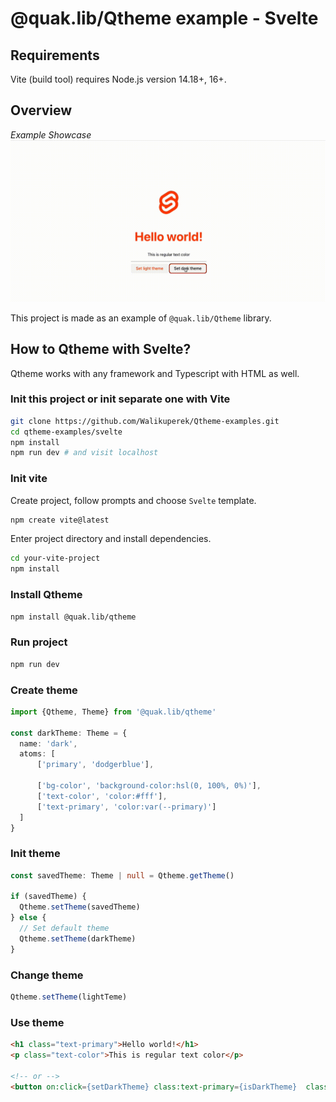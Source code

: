 # @quak.lib/Qtheme example - Svelte

## Requirements
Vite (build tool) requires Node.js version 14.18+, 16+.

## Overview

*Example Showcase*
![ShowcaseGIF](readme_assets/veed_example_qtheme_svelte.gif)

This project is made as an example of `@quak.lib/Qtheme` library.

## How to Qtheme with Svelte?
Qtheme works with any framework and Typescript with HTML as well.

### Init this project or init separate one with Vite
```bash
git clone https://github.com/Walikuperek/Qtheme-examples.git
cd qtheme-examples/svelte
npm install
npm run dev # and visit localhost
```

### Init vite
Create project, follow prompts and choose `Svelte` template.
```bash
npm create vite@latest
```
Enter project directory and install dependencies.
```bash
cd your-vite-project
npm install
```

### Install Qtheme
```bash
npm install @quak.lib/qtheme
```

### Run project
```bash
npm run dev
```

### Create theme
```typescript
import {Qtheme, Theme} from '@quak.lib/qtheme'

const darkTheme: Theme = {
  name: 'dark',
  atoms: [
      ['primary', 'dodgerblue'],
      
      ['bg-color', 'background-color:hsl(0, 100%, 0%)'],
      ['text-color', 'color:#fff'],
      ['text-primary', 'color:var(--primary)']
  ] 
}
```

### Init theme
```typescript
const savedTheme: Theme | null = Qtheme.getTheme()

if (savedTheme) {
  Qtheme.setTheme(savedTheme)
} else {
  // Set default theme
  Qtheme.setTheme(darkTheme)
}
```

### Change theme
```typescript
Qtheme.setTheme(lightTeme)
```

### Use theme
```html
<h1 class="text-primary">Hello world!</h1>
<p class="text-color">This is regular text color</p>

<!-- or -->
<button on:click={setDarkTheme} class:text-primary={isDarkTheme}  class="text-color">Set dark theme</button>
```
